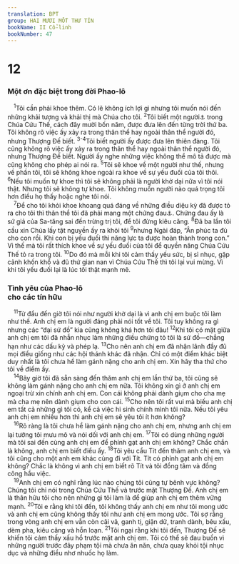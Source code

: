 ```yaml
---
translation: BPT
group: HAI MƯƠI MỐT THƯ TÍN
bookName: II Cổ-linh 
bookNumber: 47
---
```


<div class="title"><h1>12</h1><h3>Một ơn đặc biệt trong đời Phao-lô</h3></div>
<span class="verse 2co_12_1"> <sup>1</sup>Tôi cần phải khoe thêm. Có lẽ không ích lợi gì nhưng tôi muốn nói đến những khải tượng và khải thị mà Chúa cho tôi.</span>
<span class="verse 2co_12_2"><sup>2</sup>Tôi biết một người<a data-toggle="tooltip" data-placement="bottom" title="Trong 12:2-5 rất có thể Phao-lô ám chỉ chính mình.">⚓</a> trong Chúa Cứu Thế, cách đây mười bốn năm, được đưa lên đến từng trời thứ ba. Tôi không rõ việc ấy xảy ra trong thân thể hay ngoài thân thể người đó, nhưng Thượng Đế biết.</span>
<span class="verse 2co_12_3 2co_12_4"><sup>3-4</sup>Tôi biết người ấy được đưa lên thiên đàng. Tôi cũng không rõ việc ấy xảy ra trong thân thể hay ngoài thân thể người đó, nhưng Thượng Đế biết. Người ấy nghe những việc không thể mô tả được mà cũng không cho phép ai nói ra.</span>
<span class="verse 2co_12_5"><sup>5</sup>Tôi sẽ khoe về một người như thế, nhưng về phần tôi, tôi sẽ không khoe ngoài ra khoe về sự yếu đuối của tôi thôi.</span>
<span class="verse 2co_12_6"><sup>6</sup>Nếu tôi muốn tự khoe thì tôi sẽ không phải là người khờ dại nữa vì tôi nói thật. Nhưng tôi sẽ không tự khoe. Tôi không muốn người nào quá trọng tôi hơn điều họ thấy hoặc nghe tôi nói.<br/></span>
<span class="verse 2co_12_7"> <sup>7</sup>Để cho tôi khỏi khoe khoang quá đáng về những điều diệu kỳ đã được tỏ ra cho tôi thì thân thể tôi đã phải mang một chứng đau<a data-toggle="tooltip" data-placement="bottom" title="Nguyên văn, “gai đâm vào thịt.”">⚓</a>. Chứng đau ấy là sứ giả của Sa-tăng sai đến trừng trị tôi, để tôi đừng kiêu căng.</span>
<span class="verse 2co_12_8"><sup>8</sup>Đã ba lần tôi cầu xin Chúa lấy tật nguyền ấy ra khỏi tôi</span>
<span class="verse 2co_12_9"><sup>9</sup>nhưng Ngài đáp, “Ân phúc ta đủ cho con rồi. Khi con bị yếu đuối thì năng lực ta được hoàn thành trong con.” Vì thế mà tôi rất thích khoe về sự yếu đuối của tôi để quyền năng Chúa Cứu Thế tỏ ra trong tôi.</span>
<span class="verse 2co_12_10"><sup>10</sup>Do đó mà mỗi khi tôi cảm thấy yếu sức, bị sỉ nhục, gặp cảnh khốn khổ và đủ thứ gian nan vì Chúa Cứu Thế thì tôi lại vui mừng. Vì khi tôi yếu đuối lại là lúc tôi thật mạnh mẽ.<br/></span>
<div class="title"><h3>Tình yêu của Phao-lô<br/>cho các tín hữu</h3></div>
<span class="verse 2co_12_11"> <sup>11</sup>Từ đầu đến giờ tôi nói như người khờ dại là vì anh chị em buộc tôi làm như thế. Anh chị em là người đáng phải nói tốt về tôi. Tôi tuy không ra gì nhưng các “đại sứ đồ” kia cũng không khá hơn tôi đâu!</span>
<span class="verse 2co_12_12"><sup>12</sup>Khi tôi có mặt giữa anh chị em tôi đã nhẫn nhục làm những điều chứng tỏ tôi là sứ đồ—chẳng hạn như các dấu kỳ và phép lạ.</span>
<span class="verse 2co_12_13"><sup>13</sup>Cho nên anh chị em đã nhận lãnh đầy đủ mọi điều giống như các hội thánh khác đã nhận. Chỉ có một điểm khác biệt duy nhất là tôi chưa hề làm gánh nặng cho anh chị em. Xin hãy tha thứ cho tôi về điểm ấy.<br/></span>
<span class="verse 2co_12_14"> <sup>14</sup>Bây giờ tôi đã sẵn sàng đến thăm anh chị em lần thứ ba, tôi cũng sẽ không làm gánh nặng cho anh chị em nữa. Tôi không xin gì ở anh chị em ngoại trừ xin chính anh chị em. Con cái không phải dành giụm cho cha mẹ mà cha mẹ nên dành giụm cho con cái.</span>
<span class="verse 2co_12_15"><sup>15</sup>Cho nên tôi rất vui mà biếu anh chị em tất cả những gì tôi có, kể cả việc hi sinh chính mình tôi nữa. Nếu tôi yêu anh chị em nhiều hơn thì anh chị em sẽ yêu tôi ít hơn không?<br/></span>
<span class="verse 2co_12_16"> <sup>16</sup>Rõ ràng là tôi chưa hề làm gánh nặng cho anh chị em, nhưng anh chị em lại tưởng tôi mưu mô và nói dối với anh chị em.</span>
<span class="verse 2co_12_17"><sup>17</sup>Tôi có dùng những người mà tôi sai đến cùng anh chị em để phỉnh gạt anh chị em không? Chắc chắn là không, anh chị em biết điều ấy.</span>
<span class="verse 2co_12_18"><sup>18</sup>Tôi yêu cầu Tít đến thăm anh chị em, và tôi cũng cho một anh em khác cùng đi với Tít. Tít có phỉnh gạt anh chị em không? Chắc là không vì anh chị em biết rõ Tít và tôi đồng tâm và đồng công hầu việc.<br/></span>
<span class="verse 2co_12_19"> <sup>19</sup>Anh chị em có nghĩ rằng lúc nào chúng tôi cũng tự bênh vực không? Chúng tôi chỉ nói trong Chúa Cứu Thế và trước mặt Thượng Đế. Anh chị em là thân hữu tôi cho nên những gì tôi làm là để giúp anh chị em thêm vững mạnh.</span>
<span class="verse 2co_12_20"><sup>20</sup>Tôi e rằng khi tôi đến, tôi không thấy anh chị em như tôi mong ước và anh chị em cũng không thấy tôi như anh chị em mong ước. Tôi sợ rằng trong vòng anh chị em vẫn còn cãi vã, ganh tị, giận dữ, tranh dành, bêu xấu, dèm pha, kiêu căng và hỗn loạn.</span>
<span class="verse 2co_12_21"><sup>21</sup>Tôi ngại rằng khi tôi đến, Thượng Đế sẽ khiến tôi cảm thấy xấu hổ trước mặt anh chị em. Tôi có thể sẽ đau buồn vì những người trước đây phạm tội mà chưa ăn năn, chưa quay khỏi tội nhục dục và những điều nhơ nhuốc họ làm.<br/></span>
